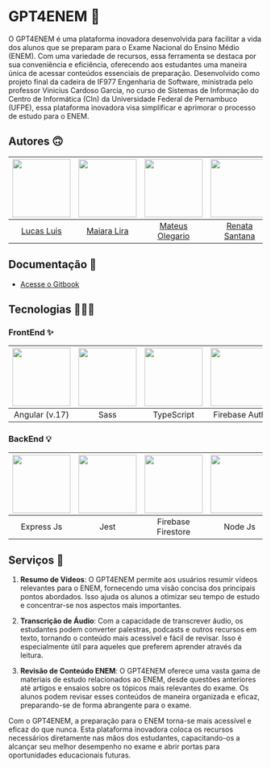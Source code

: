 # GPT4ENEM 🎯
O GPT4ENEM é uma plataforma inovadora desenvolvida para facilitar a vida dos alunos que se preparam para o Exame Nacional do Ensino Médio (ENEM). Com uma variedade de recursos, essa ferramenta se destaca por sua conveniência e eficiência, oferecendo aos estudantes uma maneira única de acessar conteúdos essenciais de preparação. Desenvolvido como projeto final da cadeira de IF977 Engenharia de Software, ministrada pelo professor Vinicius Cardoso Garcia, no curso de Sistemas de Informação do Centro de Informática (CIn) da Universidade Federal de Pernambuco (UFPE), essa plataforma inovadora visa simplificar e aprimorar o processo de estudo para o ENEM.

## Autores 🙃

| <img src="https://cdn.discordapp.com/attachments/965066624556232737/1229947218384130158/photo-dev.jpg?ex=6631889c&is=661f139c&hm=504bdb7ffa92e6650bc86ac8bb0c634cc074152ebc057d0ce00aa7b1f1fed317&" width=115 > | <img src="https://cdn.discordapp.com/attachments/965066624556232737/1229951187617579119/eu.jpg?ex=66318c4e&is=661f174e&hm=6649d29ed3d0db91f9f29057df6c5e532a916367286a08700f2f8593ec0dd8f1&" width=115> | <img src="https://cdn.discordapp.com/attachments/965066624556232737/1229951187403673671/WhatsApp_Image_2024-03-18_at_11.20.18.jpg?ex=66318c4e&is=661f174e&hm=9cc6ee06a32e37352677abfcc686d8759b50d33ce05c71f0ca92caf1b396fe3a&" width=115 > | <img src="https://cdn.discordapp.com/attachments/965066624556232737/1229951187134971925/image_3.png?ex=66318c4e&is=661f174e&hm=0771b0e5578b0a70a609adadfa5f4736627b0b45a0efaef255e0cb3c34bd3bb2&" width=115> |
|:-----------:|:-----------:|:-----------:|:-----------:|
| <center><a href="https://github.com/LucasLuis-Dev">Lucas Luis</a></center> | <center><a href="https://github.com/MaiLira">Maiara Lira</a></center> | <center><a href="https://github.com/Mateus003">Mateus Olegario</a></center> | <center><a href="https://github.com/RenataAndradeSnatana">Renata Santana</a></center> |

## Documentação 📄

- <a href="https://gpt4enem.gitbook.io/gpt4enem-docs/">Acesse o Gitbook</a>

## Tecnologias 🧑🏽‍💻

### FrontEnd ✨

| <img src="https://cdn.jsdelivr.net/gh/devicons/devicon@latest/icons/angular/angular-original.svg" width=115 > | <img src="https://cdn.jsdelivr.net/gh/devicons/devicon@latest/icons/sass/sass-original.svg" width=115> | <img src="https://cdn.jsdelivr.net/gh/devicons/devicon@latest/icons/typescript/typescript-original.svg" width=115 > | <img src="https://cdn.jsdelivr.net/gh/devicons/devicon@latest/icons/firebase/firebase-original.svg" width=115> |
|:-----------:|:-----------:|:-----------:|:-----------:|
| <center>Angular (v.17)</center> | <center>Sass</center> | <center>TypeScript</center> | <center>Firebase Auth</center> |


### BackEnd 💡

| <img src="https://cdn.jsdelivr.net/gh/devicons/devicon@latest/icons/express/express-original.svg" width=115 > | <img src="https://cdn.jsdelivr.net/gh/devicons/devicon@latest/icons/jest/jest-plain.svg" width=115> | <img src="https://cdn.jsdelivr.net/gh/devicons/devicon@latest/icons/firebase/firebase-original.svg" width=115 > | <img src="https://cdn.jsdelivr.net/gh/devicons/devicon@latest/icons/nodejs/nodejs-original.svg" width=115> |
|:-----------:|:-----------:|:-----------:|:-----------:|
| <center>Express Js</center> | <center>Jest</center> | <center>Firebase Firestore</center> | <center>Node Js</center> |


## Serviços 🚀 

1. **Resumo de Vídeos**: O GPT4ENEM permite aos usuários resumir vídeos relevantes para o ENEM, fornecendo uma visão concisa dos principais pontos abordados. Isso ajuda os alunos a otimizar seu tempo de estudo e concentrar-se nos aspectos mais importantes.

2. **Transcrição de Áudio**: Com a capacidade de transcrever áudio, os estudantes podem converter palestras, podcasts e outros recursos em texto, tornando o conteúdo mais acessível e fácil de revisar. Isso é especialmente útil para aqueles que preferem aprender através da leitura.

3. **Revisão de Conteúdo ENEM**: O GPT4ENEM oferece uma vasta gama de materiais de estudo relacionados ao ENEM, desde questões anteriores até artigos e ensaios sobre os tópicos mais relevantes do exame. Os alunos podem revisar esses conteúdos de maneira organizada e eficaz, preparando-se de forma abrangente para o exame.



Com o GPT4ENEM, a preparação para o ENEM torna-se mais acessível e eficaz do que nunca. Esta plataforma inovadora coloca os recursos necessários diretamente nas mãos dos estudantes, capacitando-os a alcançar seu melhor desempenho no exame e abrir portas para oportunidades educacionais futuras.